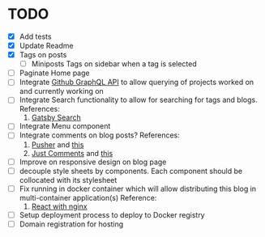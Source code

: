# TODO

+ [x] Add tests
+ [x] Update Readme
+ [x] Tags on posts
  + [ ] Miniposts Tags on sidebar when a tag is selected
+ [ ] Paginate Home page
+ [ ] Integrate [Github GraphQL API](https://developer.github.com/v4/) to allow querying of projects worked on and currently working on
+ [ ] Integrate Search functionality to allow for searching for tags and blogs.
    References:
    1. [Gatsby Search](https://www.gatsbyjs.org/docs/adding-search/)
+ [ ] Integrate Menu component
+ [ ] Integrate comments on blog posts?
     References:
     1. [Pusher](https://pusher.com/tutorials/realtime-comments-gatsby-blog) and [this](https://codeburst.io/create-a-live-comment-feed-with-pusher-and-gatsby-react-graphql-node-js-3db043d4916)
     2. [Just Comments](https://just-comments.com/pricing.html) and [this](https://60devs.com/add-comments-to-your-gatsbyjs-blog-within-two-minutes.html)
+ [ ] Improve on responsive design on blog page
 + [ ] decouple style sheets by components. Each component should be collocated with its stylesheet
+ [ ] Fix running in docker container which will allow distributing this blog in multi-container application(s)
    Reference:
    1. [React with nginx](https://mherman.org/blog/2017/12/07/dockerizing-a-react-app/#react-router-and-nginx)
+ [ ] Setup deployment process to deploy to Docker registry
+ [ ] Domain registration for hosting